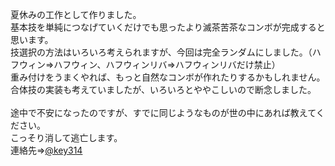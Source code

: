 夏休みの工作として作りました。<br>
基本技を単純につなげていくだけでも思ったより滅茶苦茶なコンボが完成すると思います。<br>
技選択の方法はいろいろ考えられますが、今回は完全ランダムにしました。（ハフウィン⇒ハフウィン、ハフウィンリバ⇒ハフウィンリバだけ禁止）<br>
重み付けをうまくやれば、もっと自然なコンボが作れたりするかもしれません。<br>
合体技の実装も考えていましたが、いろいろとややこしいので断念しました。<br>
<br>
途中で不安になったのですが、すでに同じようなものが世の中にあれば教えてください。<br>
こっそり消して逃亡します。<br>
連絡先⇒<a href="https://twitter.com/key314">@key314</a>
